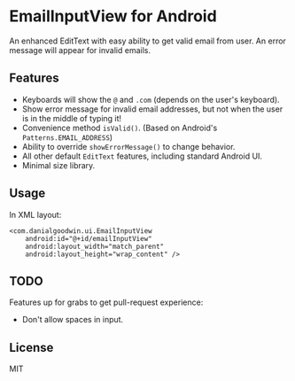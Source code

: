# EmailInputView for Android

An enhanced EditText with easy ability to get valid email from user. An error message will appear for invalid emails.



## Features ##

- Keyboards will show the `@` and `.com` (depends on the user's keyboard).
- Show error message for invalid email addresses, but not when the user is in the middle of typing it!
- Convenience method `isValid()`. (Based on Android's `Patterns.EMAIL_ADDRESS`)
- Ability to override `showErrorMessage()` to change behavior.
- All other default `EditText` features, including standard Android UI.
- Minimal size library.



## Usage ##

In XML layout:

    <com.danialgoodwin.ui.EmailInputView
        android:id="@+id/emailInputView"
        android:layout_width="match_parent"
        android:layout_height="wrap_content" />



## TODO ##
Features up for grabs to get pull-request experience:

- Don't allow spaces in input.



## License ##
MIT
